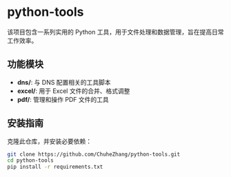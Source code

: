 # python-tools

该项目包含一系列实用的 Python 工具，用于文件处理和数据管理，旨在提高日常工作效率。

## 功能模块

- **dns/**: 与 DNS 配置相关的工具脚本
- **excel/**: 用于 Excel 文件的合并、格式调整
- **pdf/**: 管理和操作 PDF 文件的工具

## 安装指南

克隆此仓库，并安装必要依赖：
```bash
git clone https://github.com/ChuheZhang/python-tools.git
cd python-tools
pip install -r requirements.txt
